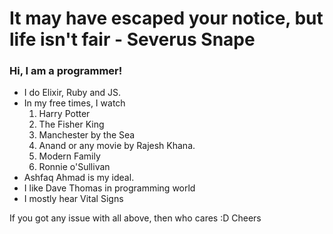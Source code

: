 # It may have escaped your notice, but life isn't fair - Severus Snape

### Hi, I am a programmer!

  - I do Elixir, Ruby and JS.
  - In my free times, I watch
    1. Harry Potter
    2. The Fisher King
    3. Manchester by the Sea
    4. Anand or any movie by Rajesh Khana.
    5. Modern Family
    6. Ronnie o'Sullivan
  - Ashfaq Ahmad is my ideal.
  - I like Dave Thomas in programming world
  - I mostly hear Vital Signs
  
 If you got any issue with all above, then who cares :D Cheers
